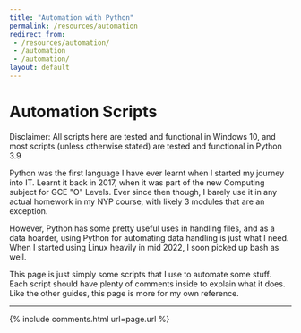 ```yaml
---
title: "Automation with Python"
permalink: /resources/automation
redirect_from:
 - /resources/automation/
 - /automation
 - /automation/
layout: default
---
```

# Automation Scripts 

Disclaimer: All scripts here are tested and functional in Windows 10, and most scripts (unless otherwise stated) are tested and functional in Python 3.9

Python was the first language I have ever learnt when I started my journey into IT. Learnt it back in 2017, when it was part of the new Computing subject for GCE "O" Levels. Ever since then though, I barely use it in any actual homework in my NYP course, with likely 3 modules that are an exception.

However, Python has some pretty useful uses in handling files, and as a data hoarder, using Python for automating data handling is just what I need. When I started using Linux heavily in mid 2022, I soon picked up bash as well. 

This page is just simply some scripts that I use to automate some stuff. Each script should have plenty of comments inside to explain what it does. Like the other guides, this page is more for my own reference.
<hr>

<ul id="scripts_list"></ul>

<div id="scripts_content"></div>

<script>
listResults();
function slugify(e){return String(e).normalize("NFKD").replace(/[\u0300-\u036f]/g,"").trim().toLowerCase().replace(/[^a-z0-9 -]/g,"").replace(/\s+/g,"-").replace(/-+/g,"-")}
async function listResults(){
    let intakeText = "";
    const response = await fetch("https://api.github.com/repos/arialhamed/convenience/contents/");
    const all = await response.json();
    const allSecondLayer = all.filter(object => {
        return object["type"] = "dir";
    })
    allSecondLayer.forEach(addToHTML);
}
async function addToHTML(details){
    if (details["type"] == "dir"){
        const directory = await fetch(details["url"]);
        const directoryList = await directory.json();
        directoryList.forEach(addToHTML);
    } else {
        const responseFile = await fetch(details["download_url"]);
        const responseContent = await responseFile.text();
        document.getElementById("scripts_content").innerHTML += "\
        <h3 id=\"" + slugify(details["name"]) + "\"><a href=\"" + details["download_url"] + "\" target=\"_blank\">" + details["name"] + "</a></h3> \
        <code style='white-space: pre-line;'>" + responseContent + "</code> \
        <br><br> \
        ";
        document.getElementById("scripts_list").innerHTML += "<li><a href=\"#" + slugify(details["name"]) + "\">" + details["name"] + "</a></li>"
    }
}
</script>

{% include comments.html url=page.url %}